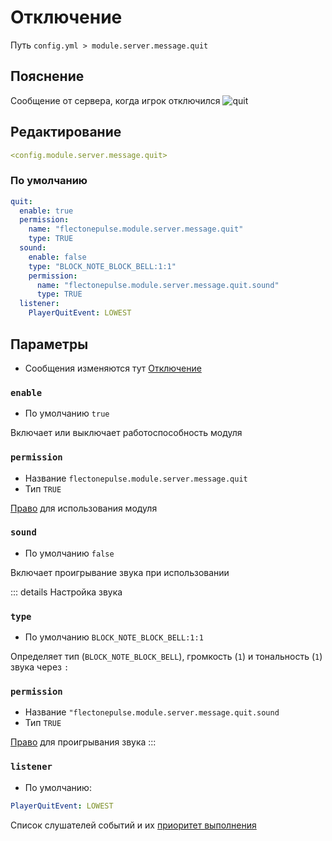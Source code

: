 # Отключение
Путь `config.yml > module.server.message.quit`

## Пояснение
Сообщение от сервера, когда игрок отключился
![quit](/quit.png)

## Редактирование
```yaml
<config.module.server.message.quit>
```

### По умолчанию
```yaml
quit:
  enable: true
  permission:
    name: "flectonepulse.module.server.message.quit"
    type: TRUE
  sound:
    enable: false
    type: "BLOCK_NOTE_BLOCK_BELL:1:1"
    permission:
      name: "flectonepulse.module.server.message.quit.sound"
      type: TRUE
  listener:
    PlayerQuitEvent: LOWEST
```

## Параметры

- Сообщения изменяются тут [Отключение](/ru/messages/ru_ru/module/server/message/quit/)

### `enable`
- По умолчанию `true`

Включает или выключает работоспособность модуля

### `permission`
- Название `flectonepulse.module.server.message.quit`
- Тип `TRUE`

[Право](/ru/config/module/#пояснение) для использования модуля

### `sound`
- По умолчанию `false`

Включает проигрывание звука при использовании

::: details Настройка звука
### `type`
- По умолчанию `BLOCK_NOTE_BLOCK_BELL:1:1`

Определяет тип (`BLOCK_NOTE_BLOCK_BELL`), громкость (`1`) и тональность (`1`) звука через `:`

### `permission`
- Название `"flectonepulse.module.server.message.quit.sound`
- Тип `TRUE`

[Право](/ru/config/module/#пояснение) для проигрывания звука
:::

### `listener`
- По умолчанию:
```yaml
PlayerQuitEvent: LOWEST
```

Список слушателей событий и их [приоритет выполнения](#приоритет-выполнения)

<!--@include: @/ru/parts/listener.md-->
